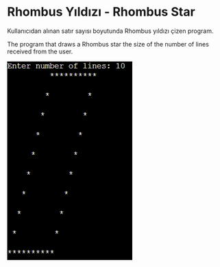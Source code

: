 # Rhombus Yıldızı - Rhombus Star

Kullanıcıdan alınan satır sayısı boyutunda Rhombus yıldızı çizen program.

The program that draws a Rhombus star the size of the number of lines received from the user.

![Çıktı - Result](https://github.com/alibknc/MyFirstProjects-C-/blob/master/RhombusStar/result.png)
